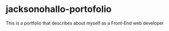 # jacksonohallo-portofolio
This is a portfolio that describes about myself as a Front-End web developer
